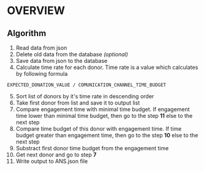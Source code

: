 # OVERVIEW

## Algorithm
1. Read data from json
2. Delete old data from the database *(optional)*
3. Save data from json to the database
4. Calculate time rate for each donor. Time rate  is a value which calculates by following formula
```
EXPECTED_DONATION_VALUE / COMUNICATION_CHANNEL_TIME_BUDGET 
```
5. Sort list of donors by it's time rate in descending order
6. Take first donor from list and save it to output list
7. Compare engagement time with minimal time budget. If engagement time lower than minimal time budget, then go to the step **11** else to the next step
8. Compare time budget of this donor with engagement time. If time budget greater than engagement time, then go to the step **10** else to the next step
9. Substract first donor time budget from the engagement time
10. Get next donor and go to step **7**
11. Write output to ANS.json file

